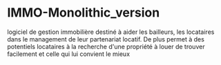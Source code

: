 # IMMO-Monolithic_version
logiciel de gestion immobilière destiné à aider les bailleurs, les locataires dans le management de leur partenariat locatif. De plus permet à des potentiels locataires à la recherche d'une propriété à louer de trouver facilement et celle qui lui convient le mieux
